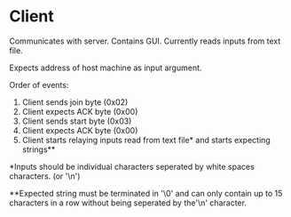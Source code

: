 Client
======

Communicates with server. Contains GUI. Currently reads inputs from text file.

Expects address of host machine as input argument.

Order of events:
1.  Client sends join byte  (0x02)
2.  Client expects ACK byte (0x00)
3.  Client sends start byte (0x03)
4.  Client expects ACK byte (0x00)
5.  Client starts relaying inputs read from text file* and starts expecting strings**



*Inputs should be individual characters seperated by white spaces characters. (or '\n')

**Expected string must be terminated in '\0' and can only contain up to 15 characters in a row without being seperated by the'\n' character.
